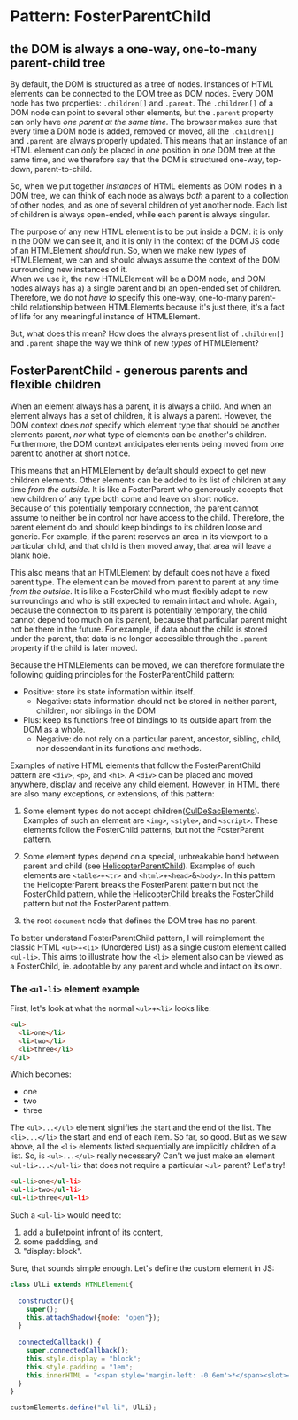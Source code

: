 # Pattern: FosterParentChild

## the DOM is always a one-way, one-to-many parent-child tree
By default, the DOM is structured as a tree of nodes.
Instances of HTML elements can be connected to the DOM tree as DOM nodes.
Every DOM node has two properties: `.children[]` and `.parent`.
The `.children[]` of a DOM node can point to several other elements, but 
the `.parent` property can only have *one parent at the same time*.
The browser makes sure that every time a DOM node is added, removed or moved,
all the `.children[]` and `.parent` are always properly updated.
This means that an instance of an HTML element can *only* be placed 
in *one* position in *one* DOM tree at the same time, and
we therefore say that the DOM is structured one-way, top-down, parent-to-child.

So, when we put together *instances* of HTML elements as DOM nodes in a DOM tree,
we can think of each node as always *both* a parent to a collection of other nodes,
and as one of several children of yet another node.
Each list of children is always open-ended, while each parent is always singular.

The purpose of any new HTML element is to be put inside a DOM:
it is only in the DOM we can see it, and 
it is only in the context of the DOM JS code of an HTMLElement *should* run.
So, when we make new *types* of HTMLElement, 
we can and should always assume the context of the DOM surrounding new instances of it.  
When we use it, the new HTMLElement will be a DOM node, and 
DOM nodes always has a) a single parent and b) an open-ended set of children.
Therefore, we do not *have to* specify this one-way, one-to-many parent-child relationship
between HTMLElements because it's just there, it's a fact of life for 
any meaningful instance of HTMLElement.

But, what does this mean? 
How does the always present list of `.children[]` and `.parent` 
shape the way we think of new *types* of HTMLElement?

## FosterParentChild - generous parents and flexible children

When an element always has a parent, it is always a child.
And when an element always has a set of children, it is always a parent.
However, the DOM context does *not* specify which element type that should be another elements 
parent, *nor* what type of elements can be another's children.
Furthermore, the DOM context anticipates elements being moved from one parent to another at short notice.

This means that an HTMLElement by default should expect to get new children elements.
Other elements can be added to its list of children at any time *from the outside*.
It is like a FosterParent who generously accepts that new children of any type 
both come and leave on short notice.                      
Because of this potentially temporary connection, the parent cannot assume 
to neither be in control nor have access to the child.
Therefore, the parent element do and should keep bindings to its children loose and generic.
For example, if the parent reserves an area in its viewport to a particular child,
and that child is then moved away, that area will leave a blank hole.

This also means that an HTMLElement by default does not have a fixed parent type.
The element can be moved from parent to parent at any time *from the outside*.
It is like a FosterChild who must flexibly adapt to new surroundings and 
who is still expected to remain intact and whole.
Again, because the connection to its parent is potentially temporary, 
the child cannot depend too much on its parent, 
because that particular parent might not be there in the future.
For example, if data about the child is stored under the parent, 
that data is no longer accessible through the `.parent` property if the child is later moved.

Because the HTMLElements can be moved, we can therefore formulate the following guiding 
principles for the FosterParentChild pattern:
* Positive: store its state information within itself.
  * Negative: state information should not be stored in neither parent, children, nor siblings in the DOM
* Plus: keep its functions free of bindings to its outside apart from the DOM as a whole.
  * Negative: do not rely on a particular parent, ancestor, sibling, child, nor descendant in its functions and methods.

Examples of native HTML elements that follow the FosterParentChild pattern are 
`<div>`, `<p>`, and `<h1>`.
A `<div>` can be placed and moved anywhere, display and receive any child element. 
However, in HTML there are also many exceptions, or extensions, of this pattern:

1. Some element types do not accept children([CulDeSacElements](Pattern3_CulDeSacElements.md)).
Examples of such an element are `<img>`, `<style>`, and `<script>`.
These elements follow the FosterChild patterns, but not the FosterParent pattern.

2. Some element types depend on a special, unbreakable bond between parent and child
(see [HelicopterParentChild](Pattern2_HelicopterParentChild.md)).
Examples of such elements are `<table>`+`<tr>` and `<html>`+`<head>`&`<body>`. 
In this pattern the HelicopterParent breaks the FosterParent pattern but not the FosterChild pattern,
while the HelicopterChild breaks the FosterChild pattern but not the FosterParent pattern.

3. the root `document` node that defines the DOM tree has no parent.

To better understand FosterParentChild pattern, I will reimplement the 
classic HTML `<ul>`+`<li>` (Unordered List) as a single custom element called `<ul-li>`.
This aims to illustrate how the `<li>` element also can be viewed as 
a FosterChild, ie. adoptable by any parent and whole and intact on its own.
                     
### The `<ul-li>` element example
First, let's look at what the normal `<ul>`+`<li>` looks like:

```html
<ul>
  <li>one</li>
  <li>two</li>
  <li>three</li>
</ul>
```
Which becomes:

<ul>
  <li>one</li>
  <li>two</li>
  <li>three</li>
</ul>

The `<ul>...</ul>` element signifies the start and the end of the list. 
The `<li>...</li>` the start and end of each item. So far, so good.
But as we saw above, all the `<li>` elements listed sequentially are implicitly children of a list. 
So, is `<ul>...</ul>` really necessary? Can't we just make an element `<ul-li>...</ul-li>` that does
not require a particular `<ul>` parent? Let's try!

```html
<ul-li>one</ul-li>
<ul-li>two</ul-li>
<ul-li>three</ul-li>
```
Such a `<ul-li>` would need to:
1. add a bulletpoint infront of its content, 
2. some paddding, and 
3. "display: block". 

Sure, that sounds simple enough. Let's define the custom element in JS:

```javascript
class UlLi extends HTMLElement{
  
  constructor(){
    super();
    this.attachShadow({mode: "open"});
  }
                                                                                
  connectedCallback() {                                           
    super.connectedCallback();
    this.style.display = "block";
    this.style.padding = "1em";
    this.innerHTML = "<span style='margin-left: -0.6em'>*</span><slot></slot>";
  }
}

customElements.define("ul-li", UlLi);
```
